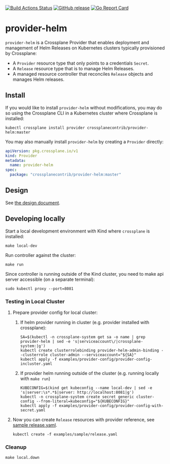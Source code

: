 [![Build Actions Status](https://github.com/crossplane-contrib/provider-helm/workflows/CI/badge.svg)](https://github.com/crossplane-contrib/provider-helm/actions)
[![GitHub release](https://img.shields.io/github/release/crossplane-contrib/provider-helm/all.svg?style=flat-square)](https://github.com/crossplane-contrib/provider-helm/releases)
[![Go Report Card](https://goreportcard.com/badge/github.com/crossplane-contrib/provider-helm)](https://goreportcard.com/report/github.com/crossplane-contrib/provider-helm)

# provider-helm

`provider-helm` is a Crossplane Provider that enables deployment and management
of Helm Releases on Kubernetes clusters typically provisioned by Crossplane:

- A `Provider` resource type that only points to a credentials `Secret`.
- A `Release` resource type that is to manage Helm Releases.
- A managed resource controller that reconciles `Release` objects and manages Helm releases.

## Install

If you would like to install `provider-helm` without modifications, you may do
so using the Crossplane CLI in a Kubernetes cluster where Crossplane is
installed:

```console
kubectl crossplane install provider crossplanecontrib/provider-helm:master
```

You may also manually install `provider-helm` by creating a `Provider` directly:

```yaml
apiVersion: pkg.crossplane.io/v1
kind: Provider
metadata:
  name: provider-helm
spec:
  package: "crossplanecontrib/provider-helm:master"
```

## Design 

See [the design document](https://github.com/crossplane/crossplane/blob/master/design/one-pager-helm-provider.md).

## Developing locally

Start a local development environment with Kind where `crossplane` is installed:

```
make local-dev
```

Run controller against the cluster:

```
make run
```

Since controller is running outside of the Kind cluster, you need to make api server accessible (on a separate terminal):

```
sudo kubectl proxy --port=8081
```

### Testing in Local Cluster

1. Prepare provider config for local cluster:
    1. If helm provider running in cluster (e.g. provider installed with crossplane):
    
        ```
        SA=$(kubectl -n crossplane-system get sa -o name | grep provider-helm | sed -e 's|serviceaccount\/|crossplane-system:|g')
        kubectl create clusterrolebinding provider-helm-admin-binding --clusterrole cluster-admin --serviceaccount="${SA}"
        kubectl apply -f examples/provider-config/provider-config-incluster.yaml
        ```
    1. If provider helm running outside of the cluster (e.g. running locally with `make run`)
    
        ```
        KUBECONFIG=$(kind get kubeconfig --name local-dev | sed -e 's|server:\s*.*$|server: http://localhost:8081|g')
        kubectl -n crossplane-system create secret generic cluster-config --from-literal=kubeconfig="${KUBECONFIG}" 
        kubectl apply -f examples/provider-config/provider-config-with-secret.yaml
        ```

1. Now you can create `Release` resources with provider reference, see [sample release.yaml](examples/sample/release.yaml).

    ```
    kubectl create -f examples/sample/release.yaml
    ```

### Cleanup

```
make local.down
```
